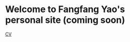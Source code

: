 # Welcome to Fangfang Yao's personal site (coming soon)
[CV](https://drive.google.com/file/d/1N0yMdTClUG6-wTBN8PpKeeAdzfo1hBWh/view?usp=drive_link)
